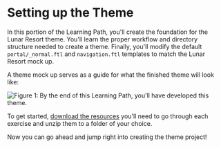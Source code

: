 # Setting up the Theme [](id=setting-up-the-theme)

In this portion of the Learning Path, you'll create the foundation for the Lunar
Resort theme. You'll learn the proper workflow and directory structure needed to
create a theme. Finally, you'll modify the default `portal/_normal.ftl` and
`navigation.ftl` templates to match the Lunar Resort mock up.

A theme mock up serves as a guide for what the finished theme will look like: 

![Figure 1: By the end of this Learning Path, you'll have developed this theme.](../../../images/finished-theme.png)

To get started, 
[download the resources](/documents/10184/532726/themes-learning-path-6.2.zip) 
you'll need to go through each exercise and unzip them to a folder of your 
choice. 

Now you can go ahead and jump right into creating the theme project!
